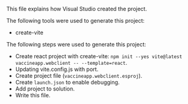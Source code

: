 This file explains how Visual Studio created the project.

The following tools were used to generate this project:
- create-vite

The following steps were used to generate this project:
- Create react project with create-vite: `npm init --yes vite@latest vaccineapp.webclient -- --template=react`.
- Updating vite.config.js with port.
- Create project file (`vaccineapp.webclient.esproj`).
- Create `launch.json` to enable debugging.
- Add project to solution.
- Write this file.
